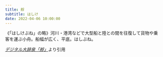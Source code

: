 ```yaml
---
title: 艀
subtitle: はしけ
date: 2022-04-06 10:00:00
---
```


《「はしけぶね」の略》河川・港湾などで大型船と陸との間を往復して貨物や乗客を運ぶ小舟。船幅が広く、平底。はしぶね。

<cite>[デジタル大辞泉「艀」](https://dictionary.goo.ne.jp/word/%E8%89%80/)</cite>より引用